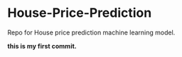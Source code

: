 # House-Price-Prediction
Repo for House price prediction machine learning model.


**this is my first commit.**
